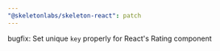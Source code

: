 ```yaml
---
"@skeletonlabs/skeleton-react": patch
---
```


bugfix: Set unique `key` properly for React's Rating component
